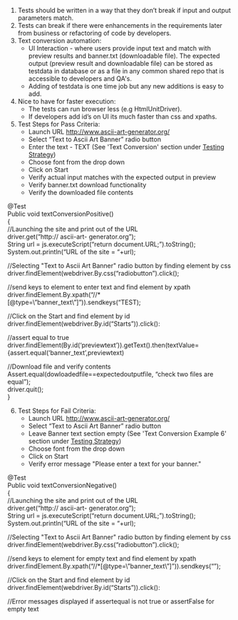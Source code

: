 1. Tests should be written in a way that they don’t break if input and output parameters match.
2. Tests can break if there were enhancements in the requirements later from business or refactoring of code by developers.
3. Text conversion automation:
    * UI Interaction - where users provide input text and match with preview results and banner.txt (downloadable file). The expected           output (preview result and downloadable file) can be stored as testdata in database or as a file in any common shared repo that is         accessible to developers and QA's.
    * Adding of testdata is one time job but any new additions is easy to add.
 4. Nice to have for faster execution: 
    * The tests can run browser less (e.g HtmlUnitDriver). 
    * If developers add id’s on UI its much faster than css and xpaths.
 5. Test Steps for Pass Criteria:
    * Launch URL http://www.ascii-art-generator.org/
    * Select “Text to Ascii Art Banner” radio button
    * Enter the text - TEXT (See 'Text Conversion' section under [Testing Strategy](./Testing-Strategy.md))
    * Choose font from the drop down 
    * Click on Start
    * Verify actual input matches with the expected output in preview
    * Verify banner.txt download functionality
    * Verify the downloaded file contents
    
@Test</br>
Public void textConversionPositive()</br>
{</br>
//Launching the site and print out of the URL</br>
driver.get(“http:// ascii-art- generator.org”);</br>
String url = js.executeScript(“return document.URL;”).toString();</br>
System.out.println(“URL of the site = “+url);</br>

//Selecting "Text to Ascii Art Banner" radio button by finding element by css</br>
driver.findElement(webdriver.By.css(“radiobutton”).click();</br>

//send keys to element to enter text and find element by xpath</br>
driver.findElement.By.xpath(“//*[@type=\”banner_text\”]”)).sendkeys(“TEST);</br>

//Click on the Start and find element by id</br>
driver.findElement(webdriver.By.id(“Starts”)).click():</br>

//assert equal to true</br>
driver.findElement(By.id(‘previewtext’)).getText().then(textValue={assert.equal(‘banner_text’,previewtext)</br>

//Download file and verify contents</br>
Assert.equal(dowloadedfile==expectedoutputfile, “check two files are equal”);</br>
driver.quit();</br>
}
    
6. Test Steps for Fail Criteria:
    * Launch URL http://www.ascii-art-generator.org/
    * Select “Text to Ascii Art Banner” radio button
    * Leave Banner text section empty (See 'Text Conversion Example 6' section under [Testing Strategy](./Testing-Strategy.md))
    * Choose font from the drop down 
    * Click on Start
    * Verify error message "Please enter a text for your banner."
 
@Test</br>
Public void textConversionNegative()</br>
{</br>
//Launching the site and print out of the URL</br>
driver.get(“http:// ascii-art- generator.org”);</br>
String url = js.executeScript(“return document.URL;”).toString();</br>
System.out.println(“URL of the site = “+url);</br>

//Selecting "Text to Ascii Art Banner" radio button by finding element by css</br>
driver.findElement(webdriver.By.css(“radiobutton”).click();</br>

//send keys to element for empty text and find element by xpath</br>
driver.findElement.By.xpath(“//*[@type=\”banner_text\”]”)).sendkeys(“”);</br>

//Click on the Start and find element by id</br>
driver.findElement(webdriver.By.id(“Starts”)).click():</br>

//Error messages displayed if assertequal is not true or assertFalse for empty text
